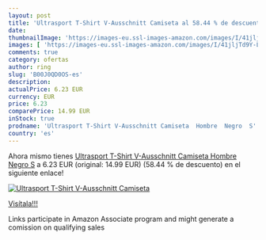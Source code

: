 ```yaml
---
layout: post
title: 'Ultrasport T-Shirt V-Ausschnitt Camiseta al 58.44 % de descuento'
date: 
thumbnailImage: 'https://images-eu.ssl-images-amazon.com/images/I/41jljTd9Y-L._SL200_.jpg'
images: [ 'https://images-eu.ssl-images-amazon.com/images/I/41jljTd9Y-L._SL200_.jpg' ]
comments: true
category: ofertas
author: ring
slug: 'B00J0QD0OS-es'
description:
actualPrice: 6.23 EUR
currency: EUR
price: 6.23
comparePrice: 14.99 EUR
inStock: true
prodname: 'Ultrasport T-Shirt V-Ausschnitt Camiseta  Hombre  Negro  S'
country: 'es'
---
```


Ahora mismo tienes [Ultrasport T-Shirt V-Ausschnitt Camiseta  Hombre  Negro  S](https://www.amazon.es/dp/B00J0QD0OS/?tag=tolees-21) a 6.23 EUR (original: 14.99 EUR) (58.44 %  de descuento) en el siguiente enlace!

[![Ultrasport T-Shirt V-Ausschnitt Camiseta](https://images-eu.ssl-images-amazon.com/images/I/41jljTd9Y-L._SL200_.jpg)](https://www.amazon.es/dp/B00J0QD0OS/?tag=tolees-21)

[Visítala!!!](https://www.amazon.es/dp/B00J0QD0OS/?tag=tolees-21)

Links participate in Amazon Associate program and might generate a comission on qualifying sales
